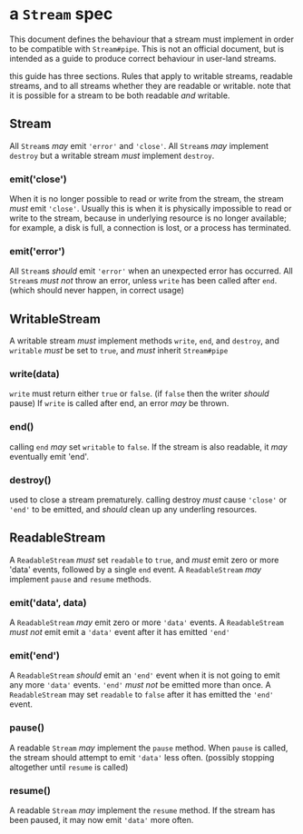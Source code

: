 # a `Stream` spec

This document defines the behaviour that a stream must implement in order to be compatible with `Stream#pipe`. This is not an official document, but is intended as a guide to produce correct behaviour in user-land streams.

this guide has three sections. Rules that apply to writable streams, readable streams, and to all streams whether they are readable or writable. note that it is possible for a stream to be both readable _and_ writable.

## Stream

All `Stream`s *may* emit `'error'` and `'close'`. All `Stream`s *may* implement `destroy` but a writable stream *must* implement `destroy`.

### emit('close')

When it is no longer possible to read or write from the stream, the stream *must* emit `'close'`. Usually this is when it is physically impossible to read or write to the stream, because in underlying resource is no longer available; for example, a disk is full, a connection is lost, or a process has terminated.

### emit('error')

All `Stream`s *should* emit `'error'` when an unexpected error has occurred.
All  `Stream`s *must not* throw an error, unless `write` has been called after `end`.
(which should never happen, in correct usage)

## WritableStream

A writable stream *must* implement methods `write`, `end`, and `destroy`, and `writable` *must* be set to `true`, and *must* inherit `Stream#pipe`

### write(data)

`write` must return either `true` or `false`.
(if `false` then the writer *should* pause)
If `write` is called after end, an error *may* be thrown.

### end()

calling `end` *may* set `writable` to `false`. 
If the stream is also readable, it *may* eventually emit 'end'.

### destroy()

used to close a stream prematurely. 
calling destroy *must* cause `'close'` or `'end'` to be emitted, and *should* clean up any underling resources.

## ReadableStream

A `ReadableStream` *must* set `readable` to `true`, and *must* emit zero or more 'data' events, followed by a single `end` event.
A `ReadableStream` *may* implement `pause` and `resume` methods.

### emit('data', data)

A `ReadableStream` *may* emit zero or more `'data'` events.
A `ReadableStream` *must not* emit emit a `'data'` event after it has emitted `'end'` 

### emit('end')

A `ReadableStream` *should* emit an `'end'` event when it is not going to emit any more `'data'` events. `'end'` *must not* be emitted more than once. A `ReadableStream` may set `readable` to `false` after it has emitted the `'end'` event.

### pause()

A readable `Stream` *may* implement the `pause` method. When `pause` is called, the stream should attempt to emit `'data'` less often. (possibly stopping altogether until `resume` is called)

### resume()

A readable `Stream` *may* implement the `resume` method. If the stream has been paused, it may now emit `'data'` more often.


